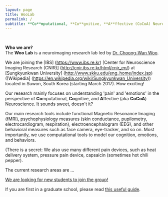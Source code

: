 ```yaml
---
layout: page
title: WooLab
permalink: /
subtitle: **Co**mputational, **Co**gnitive, **A**ffective (CoCoA) Neuroscience
---
```

&nbsp;

**Who we are?**  
The **Woo Lab** is a neuroimaging research lab led by [Dr. Choong-Wan Woo](http://wanirepo.github.io).  

We are joining the [IBS] (https://www.ibs.re.kr) [Center for Neuroscience Imaging Research (CNIR)] (http://cnir.ibs.re.kr/html/cnir_en/) at [Sungkyunkwan University] (http://www.skku.edu/eng_home/index.jsp) ([Wikipedia] (https://en.wikipedia.org/wiki/Sungkyunkwan_University)) located in Suwon, South Korea (starting March 2017). How exciting!

Our research mainly focuses on understanding 'pain' and 'emotions' in the perspective of **Co**mputational, **Co**gnitive, and **A**ffective (aka **CoCoA**) Neuroscience. It sounds sweet, doesn't it?

Our main research tools include functional Magnetic Resonance Imaging (fMRI), psychophysiology measures (skin conductance, pupilometry, electrocardiogram, respiration), electroencephalogram (EEG), and other behavioral measures such as face camera, eye-tracker, and so on. Most importantly, we use computational tools to model our cognition, emotions, and behaviors.  


(There is a secret: We also use many different pain devices, such as heat delivery system, pressure pain device, capsaicin (sometimes hot chili pepper). 



The current research areas are ...

[We are looking for new students to join the group!](position)

If you are first in a graduate school, please read [this useful guide](/resources/beginning-students).
